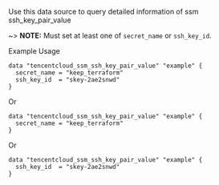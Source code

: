 Use this data source to query detailed information of ssm ssh_key_pair_value

~> **NOTE:** Must set at least one of `secret_name` or `ssh_key_id`.

Example Usage

```hcl
data "tencentcloud_ssm_ssh_key_pair_value" "example" {
  secret_name = "keep_terraform"
  ssh_key_id  = "skey-2ae2snwd"
}
```

Or

```hcl
data "tencentcloud_ssm_ssh_key_pair_value" "example" {
  secret_name = "keep_terraform"
}
```

Or

```hcl
data "tencentcloud_ssm_ssh_key_pair_value" "example" {
  ssh_key_id  = "skey-2ae2snwd"
}
```